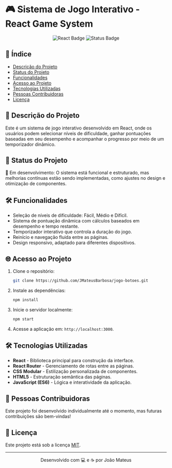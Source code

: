 # 🎮 Sistema de Jogo Interativo - React Game System

<p align="center">
  <img src="https://img.shields.io/badge/React-18.0-blue" alt="React Badge"/>
  <img src="https://img.shields.io/badge/Status-Development-yellow" alt="Status Badge"/>
</p>

## 📑 Índice

- [Descrição do Projeto](#-descrição-do-projeto)
- [Status do Projeto](#-status-do-projeto)
- [Funcionalidades](#-funcionalidades)
- [Acesso ao Projeto](#-acesso-ao-projeto)
- [Tecnologias Utilizadas](#-tecnologias-utilizadas)
- [Pessoas Contribuidoras](#-pessoas-contribuidoras)
- [Licença](#-licença)

## 📖 Descrição do Projeto

Este é um sistema de jogo interativo desenvolvido em React, onde os usuários podem selecionar níveis de dificuldade, ganhar pontuações baseadas em seu desempenho e acompanhar o progresso por meio de um temporizador dinâmico.

## 🚧 Status do Projeto

🚀 Em desenvolvimento: O sistema está funcional e estruturado, mas melhorias contínuas estão sendo implementadas, como ajustes no design e otimização de componentes.

## 🛠️ Funcionalidades

- Seleção de níveis de dificuldade: Fácil, Médio e Difícil.
- Sistema de pontuação dinâmica com cálculos baseados em desempenho e tempo restante.
- Temporizador interativo que controla a duração do jogo.
- Reinício e navegação fluida entre as páginas.
- Design responsivo, adaptado para diferentes dispositivos.

## 🌐 Acesso ao Projeto

1. Clone o repositório:
   ```bash
   git clone https://github.com/JMateusBarbosa/jogo-botoes.git
   ```
2. Instale as dependências:
   ```bash
   npm install
   ```
3. Inicie o servidor localmente:
   ```bash
   npm start
   ```
4. Acesse a aplicação em: `http://localhost:3000`.

## 🛠️ Tecnologias Utilizadas

- **React** - Biblioteca principal para construção da interface.
- **React Router** - Gerenciamento de rotas entre as páginas.
- **CSS Modular** - Estilização personalizada de componentes.
- **HTML5** - Estruturação semântica das páginas.
- **JavaScript (ES6)** - Lógica e interatividade da aplicação.

## 🤝 Pessoas Contribuidoras

Este projeto foi desenvolvido individualmente até o momento, mas futuras contribuições são bem-vindas!

## 📜 Licença

Este projeto está sob a licença [MIT](https://opensource.org/licenses/MIT).

---

<p align="center">Desenvolvido com 💻 e ☕ por João Mateus</p>
